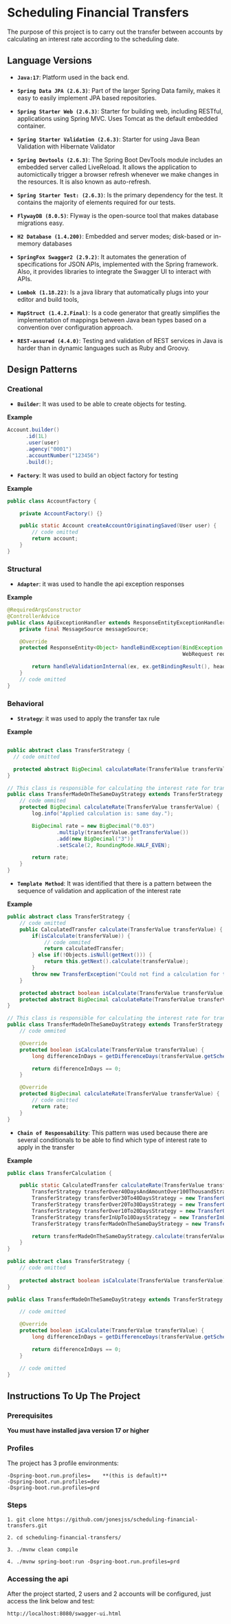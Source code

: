 # Scheduling Financial Transfers

The purpose of this project is to carry out the transfer between accounts by calculating an interest rate according to the scheduling date. 

## Language Versions
- **`Java:17`**: Platform used in the back end.

- **`Spring Data JPA (2.6.3)`**: Part of the larger Spring Data family, makes it easy to easily implement JPA based repositories.

- **`Spring Starter Web (2.6.3)`**:  Starter for building web, including RESTful, applications using Spring MVC. Uses Tomcat as the default embedded container.

- **`Spring Starter Validation (2.6.3)`**:  Starter for using Java Bean Validation with Hibernate Validator 

- **`Spring Devtools (2.6.3)`**: The Spring Boot DevTools module includes an embedded server called LiveReload. It allows the application to automictically trigger a browser refresh whenever we make changes in the resources. It is also known as auto-refresh.

- **`Spring Starter Test: (2.6.3)`**: Is the primary dependency for the test. It contains the majority of elements required for our tests.

- **`FlywayDB (8.0.5)`**: Flyway is the open-source tool that makes database migrations easy.

- **`H2 Database (1.4.200)`**: Embedded and server modes; disk-based or in-memory databases

- **`SpringFox Swagger2 (2.9.2)`**: It automates the generation of specifications for JSON APIs, implemented with the Spring framework. Also, it provides libraries to integrate the Swagger UI to interact with APIs.

- **`Lombok (1.18.22)`**: Is a java library that automatically plugs into your editor and build tools,

- **`MapStruct (1.4.2.Final)`**: Is a code generator that greatly simplifies the implementation of mappings between Java bean types based on a convention over configuration approach.

- **`REST-assured (4.4.0)`**: Testing and validation of REST services in Java is harder than in dynamic languages such as Ruby and Groovy. 

## Design Patterns
### **Creational**

- **`Builder`**: It was used to be able to create objects for testing.

**Example**
````java
Account.builder()
      .id(1L)
      .user(user)
      .agency("0001")
      .accountNumber("123456")
      .build();
````

- **`Factory`**: It was used to build an object factory for testing

**Example**

````java
public class AccountFactory {

    private AccountFactory() {}

    public static Account createAccountOriginatingSaved(User user) {
        // code omitted
        return account;
    }
}
````

### Structural
- **`Adapter`**: it was used to handle the api exception responses 

**Example**

````java
@RequiredArgsConstructor
@ControllerAdvice
public class ApiExceptionHandler extends ResponseEntityExceptionHandler {
    private final MessageSource messageSource;

    @Override
    protected ResponseEntity<Object> handleBindException(BindException ex, HttpHeaders headers, HttpStatus status,
                                                         WebRequest request) {

        return handleValidationInternal(ex, ex.getBindingResult(), headers, status, request);
    }
    // code omitted
}
````

### Behavioral
- **`Strategy`**: it was used to apply the transfer tax rule 

**Example**

```java

public abstract class TransferStrategy {
  // code omitted

  protected abstract BigDecimal calculateRate(TransferValue transferValue);
}

// This class is responsible for calculating the interest rate for transfers made on the same day 
public class TransferMadeOnTheSameDayStrategy extends TransferStrategy {
    // code ommited
    protected BigDecimal calculateRate(TransferValue transferValue) {
        log.info("Applied calculation is: same day.");

        BigDecimal rate = new BigDecimal("0.03")
                .multiply(transferValue.getTransferValue())
                .add(new BigDecimal("3"))
                .setScale(2, RoundingMode.HALF_EVEN);

        return rate;
    }
}
```

- **`Template Method`**: It was identified that there is a pattern between the sequence of validation and application of the interest rate 

**Example**

```java
public abstract class TransferStrategy {
    // code omitted
    public CalculatedTransfer calculate(TransferValue transferValue) {
        if(isCalculate(transferValue)) {
            // code ommited
            return calculatedTransfer;
        } else if(!Objects.isNull(getNext())) {
            return this.getNext().calculate(transferValue);
        }
        throw new TransferException("Could not find a calculation for this transfer");
    }

    protected abstract boolean isCalculate(TransferValue transferValue);
    protected abstract BigDecimal calculateRate(TransferValue transferValue);
}

// This class is responsible for calculating the interest rate for transfers made on the same day 
public class TransferMadeOnTheSameDayStrategy extends TransferStrategy {
    // code ommited

    @Override
    protected boolean isCalculate(TransferValue transferValue) {
        long differenceInDays = getDifferenceDays(transferValue.getScheduling());

        return differenceInDays == 0;
    }

    @Override
    protected BigDecimal calculateRate(TransferValue transferValue) {
        // code omitted
        return rate;
    }
}

```

- **`Chain of Responsability`**: This pattern was used because there are several conditionals to be able to find which type of interest rate to apply in the transfer 

**Example**

```java
public class TransferCalculation {

    public static CalculatedTransfer calculateRate(TransferValue transferValue) {
        TransferStrategy transferOver40DaysAndAmountOver100ThousandStrategy = new TransferOver40DaysAndAmountOver100ThousandStrategy();
        TransferStrategy transferOver30To40DaysStrategy = new TransferOver30To40DaysStrategy(transferOver40DaysAndAmountOver100ThousandStrategy);
        TransferStrategy transferOver20To30DaysStrategy = new TransferOver20To30DaysStrategy(transferOver30To40DaysStrategy);
        TransferStrategy transferOver10To20DaysStrategy = new TransferOver10To20DaysStrategy(transferOver20To30DaysStrategy);
        TransferStrategy transferInUpTo10DaysStrategy = new TransferInUpTo10DaysStrategy(transferOver10To20DaysStrategy);
        TransferStrategy transferMadeOnTheSameDayStrategy = new TransferMadeOnTheSameDayStrategy(transferInUpTo10DaysStrategy);

        return transferMadeOnTheSameDayStrategy.calculate(transferValue);
    }
}

public abstract class TransferStrategy {
    // code omitted
    
    protected abstract boolean isCalculate(TransferValue transferValue);
}

public class TransferMadeOnTheSameDayStrategy extends TransferStrategy {

    // code omitted

    @Override
    protected boolean isCalculate(TransferValue transferValue) {
        long differenceInDays = getDifferenceDays(transferValue.getScheduling());

        return differenceInDays == 0;
    }

    // code omitted
}

```

## Instructions To Up The Project 

### Prerequisites

**You must have installed java version 17 or higher**

### Profiles
The project has 3 profile environments:
````
-Dspring-boot.run.profiles=    **(this is default)**
-Dspring-boot.run.profiles=dev
-Dspring-boot.run.profiles=prd
````

### Steps
~~~
1. git clone https://github.com/jonesjss/scheduling-financial-transfers.git

2. cd scheduling-financial-transfers/

3. ./mvnw clean compile

4. ./mvnw spring-boot:run -Dspring-boot.run.profiles=prd
~~~

### Accessing the api

After the project started, 2 users and 2 accounts will be configured, just access the link below and test:

````
http://localhost:8080/swagger-ui.html
````
